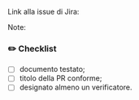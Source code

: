 Link alla issue di Jira:

Note:

### ✏️ Checklist

- [ ] documento testato;
- [ ] titolo della PR conforme;
- [ ] designato almeno un verificatore.